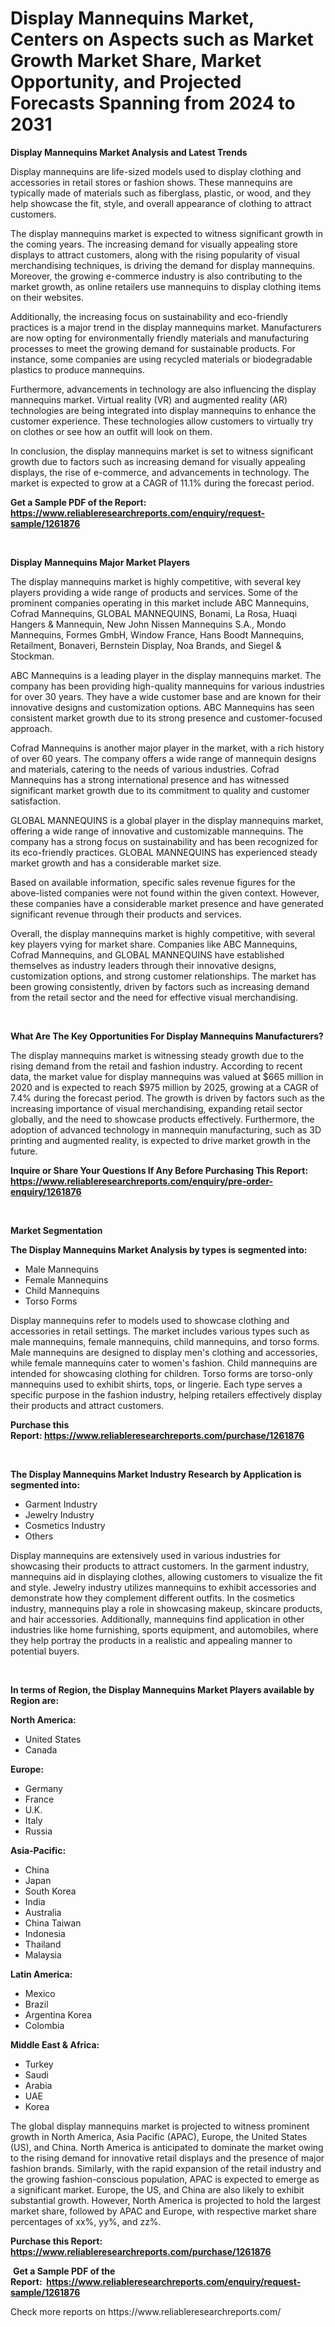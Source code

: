 <p><h1>Display Mannequins Market, Centers on Aspects such as Market Growth Market Share, Market Opportunity, and Projected Forecasts Spanning from 2024 to 2031</h1></p><p><strong>Display Mannequins Market Analysis and Latest Trends</strong></p>
<p><p>Display mannequins are life-sized models used to display clothing and accessories in retail stores or fashion shows. These mannequins are typically made of materials such as fiberglass, plastic, or wood, and they help showcase the fit, style, and overall appearance of clothing to attract customers.</p><p>The display mannequins market is expected to witness significant growth in the coming years. The increasing demand for visually appealing store displays to attract customers, along with the rising popularity of visual merchandising techniques, is driving the demand for display mannequins. Moreover, the growing e-commerce industry is also contributing to the market growth, as online retailers use mannequins to display clothing items on their websites.</p><p>Additionally, the increasing focus on sustainability and eco-friendly practices is a major trend in the display mannequins market. Manufacturers are now opting for environmentally friendly materials and manufacturing processes to meet the growing demand for sustainable products. For instance, some companies are using recycled materials or biodegradable plastics to produce mannequins.</p><p>Furthermore, advancements in technology are also influencing the display mannequins market. Virtual reality (VR) and augmented reality (AR) technologies are being integrated into display mannequins to enhance the customer experience. These technologies allow customers to virtually try on clothes or see how an outfit will look on them.</p><p>In conclusion, the display mannequins market is set to witness significant growth due to factors such as increasing demand for visually appealing displays, the rise of e-commerce, and advancements in technology. The market is expected to grow at a CAGR of 11.1% during the forecast period.</p></p>
<p><strong>Get a Sample PDF of the Report:&nbsp; <a href="https://www.reliableresearchreports.com/enquiry/request-sample/1261876">https://www.reliableresearchreports.com/enquiry/request-sample/1261876</a></strong></p>
<p>&nbsp;</p>
<p><strong>Display Mannequins Major Market Players</strong></p>
<p><p>The display mannequins market is highly competitive, with several key players providing a wide range of products and services. Some of the prominent companies operating in this market include ABC Mannequins, Cofrad Mannequins, GLOBAL MANNEQUINS, Bonami, La Rosa, Huaqi Hangers & Mannequin, New John Nissen Mannequins S.A., Mondo Mannequins, Formes GmbH, Window France, Hans Boodt Mannequins, Retailment, Bonaveri, Bernstein Display, Noa Brands, and Siegel & Stockman.</p><p>ABC Mannequins is a leading player in the display mannequins market. The company has been providing high-quality mannequins for various industries for over 30 years. They have a wide customer base and are known for their innovative designs and customization options. ABC Mannequins has seen consistent market growth due to its strong presence and customer-focused approach.</p><p>Cofrad Mannequins is another major player in the market, with a rich history of over 60 years. The company offers a wide range of mannequin designs and materials, catering to the needs of various industries. Cofrad Mannequins has a strong international presence and has witnessed significant market growth due to its commitment to quality and customer satisfaction.</p><p>GLOBAL MANNEQUINS is a global player in the display mannequins market, offering a wide range of innovative and customizable mannequins. The company has a strong focus on sustainability and has been recognized for its eco-friendly practices. GLOBAL MANNEQUINS has experienced steady market growth and has a considerable market size.</p><p>Based on available information, specific sales revenue figures for the above-listed companies were not found within the given context. However, these companies have a considerable market presence and have generated significant revenue through their products and services.</p><p>Overall, the display mannequins market is highly competitive, with several key players vying for market share. Companies like ABC Mannequins, Cofrad Mannequins, and GLOBAL MANNEQUINS have established themselves as industry leaders through their innovative designs, customization options, and strong customer relationships. The market has been growing consistently, driven by factors such as increasing demand from the retail sector and the need for effective visual merchandising.</p></p>
<p>&nbsp;</p>
<p><strong>What Are The Key Opportunities For Display Mannequins Manufacturers?</strong></p>
<p><p>The display mannequins market is witnessing steady growth due to the rising demand from the retail and fashion industry. According to recent data, the market value for display mannequins was valued at $665 million in 2020 and is expected to reach $975 million by 2025, growing at a CAGR of 7.4% during the forecast period. The growth is driven by factors such as the increasing importance of visual merchandising, expanding retail sector globally, and the need to showcase products effectively. Furthermore, the adoption of advanced technology in mannequin manufacturing, such as 3D printing and augmented reality, is expected to drive market growth in the future.</p></p>
<p><strong>Inquire or Share Your Questions If Any Before Purchasing This Report: <a href="https://www.reliableresearchreports.com/enquiry/pre-order-enquiry/1261876">https://www.reliableresearchreports.com/enquiry/pre-order-enquiry/1261876</a></strong></p>
<p>&nbsp;</p>
<p><strong>Market Segmentation</strong></p>
<p><strong>The Display Mannequins Market Analysis by types is segmented into:</strong></p>
<p><ul><li>Male Mannequins</li><li>Female Mannequins</li><li>Child Mannequins</li><li>Torso Forms</li></ul></p>
<p><p>Display mannequins refer to models used to showcase clothing and accessories in retail settings. The market includes various types such as male mannequins, female mannequins, child mannequins, and torso forms. Male mannequins are designed to display men's clothing and accessories, while female mannequins cater to women's fashion. Child mannequins are intended for showcasing clothing for children. Torso forms are torso-only mannequins used to exhibit shirts, tops, or lingerie. Each type serves a specific purpose in the fashion industry, helping retailers effectively display their products and attract customers.</p></p>
<p><strong>Purchase this Report:&nbsp;<a href="https://www.reliableresearchreports.com/purchase/1261876">https://www.reliableresearchreports.com/purchase/1261876</a></strong></p>
<p>&nbsp;</p>
<p><strong>The Display Mannequins Market Industry Research by Application is segmented into:</strong></p>
<p><ul><li>Garment Industry</li><li>Jewelry Industry</li><li>Cosmetics Industry</li><li>Others</li></ul></p>
<p><p>Display mannequins are extensively used in various industries for showcasing their products to attract customers. In the garment industry, mannequins aid in displaying clothes, allowing customers to visualize the fit and style. Jewelry industry utilizes mannequins to exhibit accessories and demonstrate how they complement different outfits. In the cosmetics industry, mannequins play a role in showcasing makeup, skincare products, and hair accessories. Additionally, mannequins find application in other industries like home furnishing, sports equipment, and automobiles, where they help portray the products in a realistic and appealing manner to potential buyers.</p></p>
<p>&nbsp;</p>
<p><strong>In terms of Region, the Display Mannequins Market Players available by Region are:</strong></p>
<p>
    <p> <strong> North America: </strong>
        <ul>
            <li>United States</li>
            <li>Canada</li>
        </ul>
        </p> 
    <p> <strong> Europe: </strong>
        <ul>
            <li>Germany</li>
            <li>France</li>
            <li>U.K.</li>
            <li>Italy</li>
            <li>Russia</li>
        </ul>
        </p> 
    <p> <strong> Asia-Pacific: </strong>
        <ul>
            <li>China</li>
            <li>Japan</li>
            <li>South Korea</li>
            <li>India</li>
            <li>Australia</li>
            <li>China Taiwan</li>
            <li>Indonesia</li>
            <li>Thailand</li>
            <li>Malaysia</li>
        </ul>
        </p> 
    <p> <strong> Latin America: </strong>
        <ul>
            <li>Mexico</li>
            <li>Brazil</li>
            <li>Argentina Korea</li>
            <li>Colombia</li>
        </ul>
        </p> 
    <p> <strong> Middle East & Africa: </strong>
        <ul>
            <li>Turkey</li>
            <li>Saudi</li>
            <li>Arabia</li>
            <li>UAE</li>
            <li>Korea</li>
        </ul>
    </p>
    </p>
<p><p>The global display mannequins market is projected to witness prominent growth in North America, Asia Pacific (APAC), Europe, the United States (US), and China. North America is anticipated to dominate the market owing to the rising demand for innovative retail displays and the presence of major fashion brands. Similarly, with the rapid expansion of the retail industry and the growing fashion-conscious population, APAC is expected to emerge as a significant market. Europe, the US, and China are also likely to exhibit substantial growth. However, North America is projected to hold the largest market share, followed by APAC and Europe, with respective market share percentages of xx%, yy%, and zz%.</p></p>
<p><strong>Purchase this Report: <a href="https://www.reliableresearchreports.com/purchase/1261876">https://www.reliableresearchreports.com/purchase/1261876</a></strong></p>
<p>&nbsp;<strong>Get a Sample PDF of the Report:&nbsp;&nbsp;<a href="https://www.reliableresearchreports.com/enquiry/request-sample/1261876">https://www.reliableresearchreports.com/enquiry/request-sample/1261876</a></strong></p>
<p><strong></strong></p>
<p>Check more reports on https://www.reliableresearchreports.com/</p>